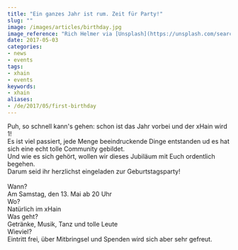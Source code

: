 ```yaml
---
title: "Ein ganzes Jahr ist rum. Zeit für Party!"
slug: ""
image: /images/articles/birthday.jpg
image_reference: "Rich Helmer via [Unsplash](https://unsplash.com/search/birthday?photo=8gNG1eorhpM) ([CC0](https://creativecommons.org/publicdomain/zero/1.0/deed.de))"
date: 2017-05-03
categories:
- news
- events
tags:
- xhain
- events
keywords:
- xhain
aliases:
- /de/2017/05/first-birthday
---
```


Puh, so schnell kann's gehen: schon ist das Jahr vorbei und der xHain wird 1!<br>
Es ist viel passiert, jede Menge beeindruckende Dinge entstanden ud es hat sich eine echt tolle Community gebildet.<br> Und wie es sich gehört, wollen wir dieses Jubiläum mit Euch ordentlich begehen.<br>
Darum seid ihr herzlichst eingeladen zur Geburtstagsparty!<br><br>
Wann?<br>Am Samstag, den 13. Mai ab 20 Uhr<br>
Wo?<br>Natürlich im xHain<br>
Was geht?<br>Getränke, Musik, Tanz und tolle Leute<br>
Wieviel?<br>Eintritt frei, über Mitbringsel und Spenden wird sich aber sehr gefreut.<br>

